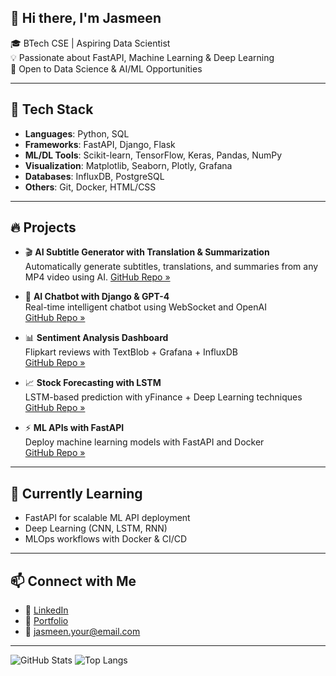 ## 👋 Hi there, I'm Jasmeen

🎓 BTech CSE | Aspiring Data Scientist  
💡 Passionate about FastAPI, Machine Learning & Deep Learning  
🚀 Open to Data Science & AI/ML Opportunities  

---

## 🧠 Tech Stack

- **Languages**: Python, SQL  
- **Frameworks**: FastAPI, Django, Flask  
- **ML/DL Tools**: Scikit-learn, TensorFlow, Keras, Pandas, NumPy  
- **Visualization**: Matplotlib, Seaborn, Plotly, Grafana  
- **Databases**: InfluxDB, PostgreSQL  
- **Others**: Git, Docker, HTML/CSS

---

## 🔥 Projects

-  🎬 **AI Subtitle Generator with Translation & Summarization**  
  Automatically generate subtitles, translations, and summaries from any MP4 video using AI.
  [GitHub Repo »](https://github.com/Jasmeen-28/Ai-Subtitle-Generator)

  
- 🤖 **AI Chatbot with Django & GPT-4**  
  Real-time intelligent chatbot using WebSocket and OpenAI  
  [GitHub Repo »](https://github.com/Jasmeen-28/your-chatbot-repo)

- 📊 **Sentiment Analysis Dashboard**  
  Flipkart reviews with TextBlob + Grafana + InfluxDB  
  [GitHub Repo »](https://github.com/Jasmeen-28/your-sentiment-dashboard-repo)

- 📈 **Stock Forecasting with LSTM**  
  LSTM-based prediction with yFinance + Deep Learning techniques  
  [GitHub Repo »](https://github.com/Jasmeen-28/your-lstm-stock-predictor)

- ⚡ **ML APIs with FastAPI**  
  Deploy machine learning models with FastAPI and Docker  
  [GitHub Repo »](https://github.com/Jasmeen-28/your-fastapi-ml-api)

---

## 🌱 Currently Learning

- FastAPI for scalable ML API deployment  
- Deep Learning (CNN, LSTM, RNN)  
- MLOps workflows with Docker & CI/CD

---

## 📫 Connect with Me

- 🔗 [LinkedIn](https://linkedin.com/in/your-link)
- 💼 [Portfolio](https://your-portfolio-link.com)
- 📧 jasmeen.your@email.com

---

![GitHub Stats](https://github-readme-stats.vercel.app/api?username=Jasmeen-28&show_icons=true&theme=radical)
![Top Langs](https://github-readme-stats.vercel.app/api/top-langs/?username=Jasmeen-28&layout=compact&theme=radical)

